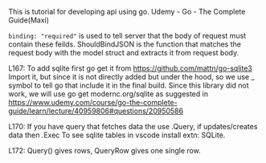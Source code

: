 This is tutorial for developing api using go.
Udemy - Go - The Complete Guide(Maxi)

`binding: "required"` is used to tell server that the body of request must contain these feilds.
ShouldBindJSON is the function that matches the request body with the model struct and extracts it from request body.

L167:
    To add sqlite first go get it from https://github.com/mattn/go-sqlite3
    Import it, but since it is not directly added but under the hood, so we use _ symbol to tell go
    that include it in the final build.
    Since this library did not work, we will use go get modernc.org/sqlite as suggested in https://www.udemy.com/course/go-the-complete-guide/learn/lecture/40959806#questions/20950586

L170:
    If you have query that fetches data the use .Query, if updates/creates data then .Exec
    To see sqlite tables in vscode install extn: SQLite.

L172:
    Query() gives rows, QueryRow gives one single row.